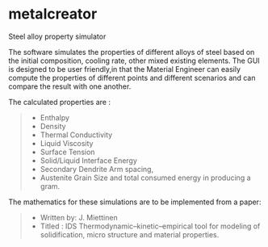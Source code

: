 # metalcreator
Steel alloy property simulator

  The software simulates the properties of different alloys of steel based on the initial composition, cooling rate, other mixed existing elements. The GUI is designed to be user friendly,in that the Material Engineer can easily compute the properties of different points and different scenarios and can compare the result with one another. 
  
  The calculated properties are : 
>  * Enthalpy
>  * Density 
>  * Thermal Conductivity
>  * Liquid Viscosity
>  * Surface Tension
>  * Solid/Liquid Interface Energy
>  * Secondary Dendrite Arm spacing,
>  * Austenite Grain Size and total consumed energy in producing a gram. 
  
  The mathematics for these simulations are to be implemented from a paper: 
> * Written by: J. Miettinen 
> * Titled    : IDS Thermodynamic–kinetic–empirical tool for modeling of solidification, micro structure and material     properties.
